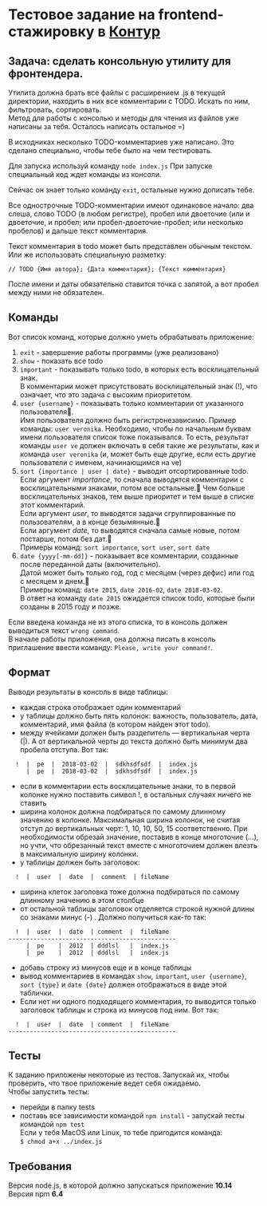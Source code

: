 # Тестовое задание на frontend-стажировку в [Контур](https://kontur.ru/education/programs/intern/frontend)

## Задача: сделать консольную утилиту для фронтендера.
Утилита должна брать все файлы с расширением .js в текущей директории, находить в них все комментарии с TODO. Искать по ним, фильтровать, сортировать.  
Метод для работы с консолью и методы для чтения из файлов уже написаны за тебя. Осталось написать остальное =)

В исходниках несколько TODO-комментариев уже написано. Это сделано специально, чтобы тебе было на чем тестировать.

Для запуска используй команду `​node index.js` При запуске специальный код ждет команды из консоли.

Сейчас он знает только команду `​exit​`, остальные нужно дописать тебе.

Все однострочные TODO-комментарии имеют одинаковое начало: два слеша, слово TODO (в любом регистре), пробел или двоеточие (или и двоеточие, и пробел; или пробел-двоеточие-пробел; или несколько пробелов) и дальше текст комментария.

Текст комментария в todo может быть представлен обычным текстом. Или же использовать специальную разметку:
```
// TODO {Имя автора}; {Дата комментария}; {Текст комментария}
```
После имени и даты обязательно ставится точка с запятой, а вот пробел между ними не обязателен.

## Команды
Вот список команд, которые должно уметь обрабатывать приложение:

1. `exit​` - завершение работы программы (уже реализовано)
2. `show​` - показать все ​todo
3. `important` - показывать только ​todo, ​в которых есть восклицательный знак.  
В комментарии может присутствовать восклицательный знак (!), что означает, что это задача с высоким приоритетом.
4. `user {username}` - ​показывать только комментарии от указанного пользователя􏰀.  
Имя пользователя должно быть регистронезависимо. Пример команды: `​user veronika`​. Необходимо, чтобы по начальным буквам имени пользователя список тоже показывался. То есть, результат команды `​user ve` ​должен включать в себя такие же результаты, как и команда `​user veronika` ​(и, может быть еще другие, если есть другие пользователи с именем, начинающимся на ve)
5. `sort {importance | user | date}` - ​выводит отсортированные todo.  
Если аргумент _​importance_, ​то сначала выводятся комментарии с восклицательными знаками, потом все остальные.􏰀 Чем больше восклицательных знаков, тем выше приоритет и тем выше в списке этот комментарий.  
Если аргумент _​user_, ​то выводятся задачи сгруппированные по пользователям, а в конце безымянные.􏰀  
Если аргумент _​date_, ​то выводятся сначала самые новые, потом постарше, потом без дат.􏰀  
Примеры команд: `​sort importance`​, `​sort user`​, `​sort date​`
6. `date {yyyy[-mm-dd]}` - ​показывает все комментарии, созданные после переданной даты (включительно).  
Датой может быть только год, год с месяцем (через дефис) или год с месяцем и днем.􏰀  
Примеры команд: `​date 2015`​, `​date 2016-02`, `​date 2018-03-02​`.  
В ответ на команду `​date 2015` ​ожидается список todo,​ которые были созданы в 2015 году и позже.

Если введена команда не из этого списка, то в консоль должен выводиться текст `​wrong command`.  
В начале работы приложения, она должна писать в консоль приглашение ввести команду: `​Please, write your command!`.

## Формат
Выводи результаты в консоль в виде таблицы:

- каждая строка отображает один комментарий
- у таблицы должно быть пять колонок: важность, пользователь, дата, комментарий, имя файла (в котором найден этот todo).
- между ячейками должен быть разделитель — вертикальная черта (|). А от вертикальной черты до текста должно быть минимум два пробела отступа. Вот так:  
```
  !  |  pe  |  2018-03-02  |  sdkhsdfsdf  |  index.js
     |  pe  |  2018-03-02  |  sdkhsdfsdf  |  index.js
```
- если в комментарии есть восклицательные знаки, то в первой колонке нужно поставить символ !, в остальных случаях ничего не ставить
- ширина колонок должна подбираться по самому длинному значению в колонке. Максимальная ширина колонок, не считая отступ до вертикальных черт: 1, 10, 10, 50, 15 соответственно. При необходимости обрезай значение, поставив в конце многоточие (...), но учти, что обрезанный текст вместе с многоточием должен влезть в максимальную ширину колонки.
- у таблицы должен быть заголовок:  
```
  !  |  user  |  date  |  comment  | fileName
```
- ширина клеток заголовка тоже должна подбираться по самому длинному значению в этом столбце
- от остальной таблицы заголовок отделяется строкой нужной длины со знаками минус (-) . Должно получиться как-то так:  
```
  !  |  user  |  date  | comment  |  fileName
-----------------------------------------------
     |  pe    |  2012  | dddlsl   |  index.js
     |  pe    |  2012  | dddlsl   |  index.js
```
- добавь строку из минусов еще и в конце таблицы
- вывод комментариев в командах ​`show`, `​important`, `​​user {username}`, `​​sort {type}` и `date {date}` ​должен отображаться в виде этой таблички.
- Если нет ни одного подходящего комментария, то выводится только заголовок таблицы и строка из минусов под ним. Вот так:  
```
  !  |  user  |  date  | comment  |  fileName
-----------------------------------------------
```

## Тесты

К заданию приложены некоторые из тестов. Запускай их, чтобы проверить, что твое приложение ведет себя ожидаемо.  
Чтобы запустить тесты:
- перейди в папку ​tests
- поставь все зависимости командой `​npm install` - запускай тесты командой `​npm test​`  
Если у тебя MacOS или Linux, то тебе пригодится команда:  
`$ chmod a+x ../index.js`

## Требования
Версия node.js, в которой должно запускаться приложение **10.14**  
Версия npm  **6.4**

